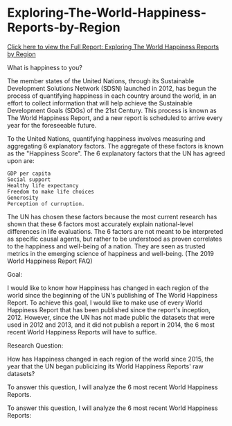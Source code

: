 # Exploring-The-World-Happiness-Reports-by-Region

[Click here to view the Full Report: Exploring The World Happiness Reports by Region](https://nbviewer.jupyter.org/github/stephentaul22/Exploring-The-World-Happiness-Reports-by-Region/blob/main/Exploring%20The%20World%20Happiness%20Reports%20by%20Region.ipynb)

What is happiness to you?

The member states of the United Nations, through its Sustainable Development Solutions Network (SDSN) launched in 2012, has begun the process of quantifying happiness in each country around the world, in an effort to collect information that will help achieve the Sustainable Development Goals (SDGs) of the 21st Century. This process is known as The World Happiness Report, and a new report is scheduled to arrive every year for the foreseeable future.

To the United Nations, quantifying happiness involves measuring and aggregating 6 explanatory factors. The aggregate of these factors is known as the "Happiness Score". The 6 explanatory factors that the UN has agreed upon are:

    GDP per capita
    Social support
    Healthy life expectancy
    Freedom to make life choices
    Generosity
    Perception of curruption.

The UN has chosen these factors because the most current research has shown that these 6 factors most accurately explain national-level differences in life evaluations. The 6 factors are not meant to be interpreted as specific causal agents, but rather to be understood as proven correlates to the happiness and well-being of a nation. They are seen as trusted metrics in the emerging science of happiness and well-being. (The 2019 World Happiness Report FAQ)

Goal:

I would like to know how Happiness has changed in each region of the world since the beginning of the UN's publishing of The World Happiness Report. To achieve this goal, I would like to make use of every World Happiness Report that has been published since the report's inception, 2012. However, since the UN has not made public the datasets that were used in 2012 and 2013, and it did not publish a report in 2014, the 6 most recent World Happiness Reports will have to suffice.

Research Question:

How has Happiness changed in each region of the world since 2015, the year that the UN began publicizing its World Happiness Reports' raw datasets?

To answer this question, I will analyze the 6 most recent World Happiness Reports.

To answer this question, I will analyze the 6 most recent World Happiness Reports:
